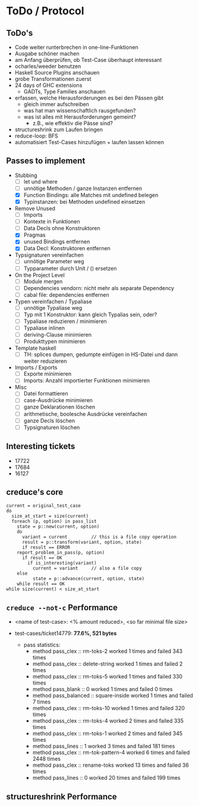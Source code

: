 # ToDo / Protocol

## ToDo's
* Code weiter runterbrechen in one-line-Funktionen
* Ausgabe schöner machen
* am Anfang überprüfen, ob Test-Case überhaupt interessant
* ocharles/weeder benutzen
* Haskell Source Plugins anschauen
* grobe Transformationen zuerst
* 24 days of GHC extensions
  * GADTs, Type Families anschauen
* erfassen, welche Herausforderungen es bei den Pässen gibt
  * gleich immer aufschreiben
  * was hat man wissenschaftlich rausgefunden?
  * was ist alles mit Herausforderungen gemeint?
    * z.B., wie effektiv die Pässe sind?
* structureshrink zum Laufen bringen
* reduce-loop: BFS
* automatisiert Test-Cases hinzufügen + laufen lassen können

## Passes to implement
* Stubbing
  - [ ] let und where
  - [ ] unnötige Methoden / ganze Instanzen entfernen
  - [x] Function Bindings: alle Matches mit undefined belegen
  - [x] Typinstanzen: bei Methoden undefined einsetzen
* Remove Unused
  - [ ] Imports
  - [ ] Kontexte in Funktionen
  - [ ] Data Decls ohne Konstruktoren
  - [x] Pragmas
  - [x] unused Bindings entfernen
  - [x] Data Decl: Konstruktoren entfernen
* Typsignaturen vereinfachen
  - [ ] unnötige Parameter weg
  - [ ] Typparameter durch Unit / () ersetzen
* On the Project Level
  - [ ] Module mergen
  - [ ] Dependencies vendorn: nicht mehr als separate Dependency
  - [ ] cabal file: dependencies entfernen
* Typen vereinfachen / Typaliase
  - [ ] unnötige Typaliase weg
  - [ ] Typ mit 1 Konstruktor: kann gleich Typalias sein, oder?
  - [ ] Typaliase reduzieren / minimieren
  - [ ] Typaliase inlinen
  - [ ] deriving-Clause minimieren
  - [ ] Produkttypen minimieren
* Template haskell
  - [ ] TH: splices dumpen, gedumpte einfügen in HS-Datei und dann weiter reduzieren 
* Imports / Exports
  - [ ] Exporte minimieren
  - [ ] Imports: Anzahl importierter Funktionen minimieren
* Misc
  - [ ] Datei formattieren
  - [ ] case-Ausdrücke minimieren
  - [ ] ganze Deklarationen löschen
  - [ ] arithmetische, boolesche Ausdrücke vereinfachen
  - [ ] ganze Decls löschen
  - [ ] Typsignaturen löschen

## Interesting tickets
* 17722
* 17684
* 16127

## creduce's core

```
current = original_test_case
do
  size_at_start = size(current)
  foreach (p, option) in pass_list
    state = p::new(current, option)
    do
      variant = current         // this is a file copy operation
      result = p::transform(variant, option, state)
      if result == ERROR
	report_problem_in_pass(p, option)
      if result == OK
        if is_interesting(variant)
          current = variant     // also a file copy
	else
          state = p::advance(current, option, state)
    while result == OK
while size(current) < size_at_start
```

## `creduce --not-c` Performance

* \<name of test-case>: <% amount reduced>, \<so far minimal file size>

* test-cases/ticket14779: **77.6%, 521 bytes**
  * pass statistics:                                                   
    *  method pass_clex :: rm-toks-2 worked 1 times and failed 343 times
    *  method pass_clex :: delete-string worked 1 times and failed 2 times
    *  method pass_clex :: rm-toks-5 worked 1 times and failed 330 times
    *  method pass_blank :: 0 worked 1 times and failed 0 times         
    *  method pass_balanced :: square-inside worked 1 times and failed 7 times
    *  method pass_clex :: rm-toks-10 worked 1 times and failed 320 times
    *  method pass_clex :: rm-toks-4 worked 2 times and failed 335 times 
    *  method pass_clex :: rm-toks-1 worked 2 times and failed 345 times 
    *  method pass_lines :: 1 worked 3 times and failed 181 times       
    *  method pass_clex :: rm-tok-pattern-4 worked 6 times and failed 2448 times
    *  method pass_clex :: rename-toks worked 13 times and failed 36 times  
    *  method pass_lines :: 0 worked 20 times and failed 199 times

## structureshrink Performance